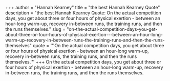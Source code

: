 +++
author = "Hannah Kearney"
title = "the best Hannah Kearney Quote"
description = "the best Hannah Kearney Quote: On the actual competition days, you get about three or four hours of physical exertion - between an hour-long warm-up, recovery in-between runs, the training runs, and then the runs themselves."
slug = "on-the-actual-competition-days-you-get-about-three-or-four-hours-of-physical-exertion---between-an-hour-long-warm-up-recovery-in-between-runs-the-training-runs-and-then-the-runs-themselves"
quote = '''On the actual competition days, you get about three or four hours of physical exertion - between an hour-long warm-up, recovery in-between runs, the training runs, and then the runs themselves.'''
+++
On the actual competition days, you get about three or four hours of physical exertion - between an hour-long warm-up, recovery in-between runs, the training runs, and then the runs themselves.
